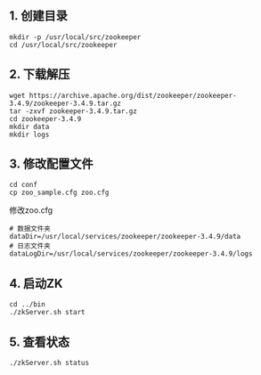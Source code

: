 ## 1. 创建目录

```shell
mkdir -p /usr/local/src/zookeeper
cd /usr/local/src/zookeeper
```

## 2. 下载解压

```shell
wget https://archive.apache.org/dist/zookeeper/zookeeper-3.4.9/zookeeper-3.4.9.tar.gz
tar -zxvf zookeeper-3.4.9.tar.gz
cd zookeeper-3.4.9
mkdir data
mkdir logs
```

## 3. 修改配置文件

```shell
cd conf
cp zoo_sample.cfg zoo.cfg
```

修改zoo.cfg

```shell
# 数据文件夹
dataDir=/usr/local/services/zookeeper/zookeeper-3.4.9/data
# 日志文件夹
dataLogDir=/usr/local/services/zookeeper/zookeeper-3.4.9/logs
```

## 4. 启动ZK

```shell
cd ../bin
./zkServer.sh start
```

## 5. 查看状态

```shell
./zkServer.sh status
```

